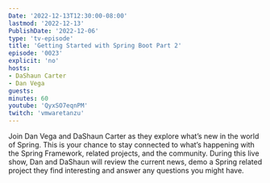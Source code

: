 ```yaml
---
Date: '2022-12-13T12:30:00-08:00'
lastmod: '2022-12-13'
PublishDate: '2022-12-06'
type: 'tv-episode'
title: 'Getting Started with Spring Boot Part 2'
episode: '0023'
explicit: 'no'
hosts:
- DaShaun Carter
- Dan Vega
guests:
minutes: 60
youtube: 'QyxSO7eqnPM'
twitch: 'vmwaretanzu'
---
```


Join Dan Vega and DaShaun Carter as they explore what’s new in the world of Spring. This is your chance to stay connected to what’s happening with the Spring Framework, related projects, and the community. During this live show, Dan and DaShaun will review the current news, demo a Spring related project they find interesting and answer any questions you might have. 
